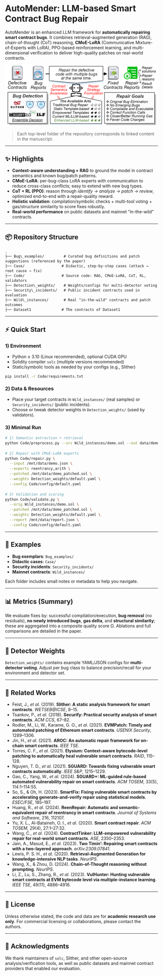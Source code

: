 # AutoMender: LLM-based Smart Contract Bug Repair

AutoMender is an enhanced LLM framework for **automatically repairing smart contract bugs**. It combines retrieval-augmented generation (RAG), chain-of-thought (CoT) reasoning, **CMoE-LoRA** (Communicative Mixture-of-Experts with LoRA), PPO-based reinforcement learning, and multi-dimensional verification to deliver high-quality patches on real-world contracts.

![motivation](./motivation.png)

> Each top-level folder of the repository corresponds to linked content in the manuscript.

---

## ✨ Highlights

- **Context-aware understanding + RAG** to ground the model in contract semantics and known bug/patch patterns.  
- **CMoE-LoRA**: per-bug-class LoRA experts with communication to reduce cross-class conflicts; easy to extend with new bug types.  
- **CoT + RL (PPO)**: reason through *identify → analyze → patch → review*, optimized end-to-end with a repair-quality reward.  
- **Holistic validation**: compilation/symbolic checks + multi-tool voting + gas/structure similarity to score fixes robustly.  
- **Real-world performance** on public datasets and mainnet “in-the-wild” contracts.

---

## 📦 Repository Structure

```
.
├── Bug\_examples/         # Curated bug definitions and patch suggestions (referenced by the paper)
├── Case/                 # Didactic, step-by-step cases (attack → root cause → fix)
├── Code/                 # Source code: RAG, CMoE-LoRA, CoT, RL, validators
├── Detection\_weights/    # Weights/configs for multi-detector voting
├── Security\_incidents/   # Public incident contracts used in evaluation
├── Wild\_instances/       # Real "in-the-wild" contracts and patch outcomes
├── Dataset1              # The contracts of Dataset1
````

---

## ⚡ Quick Start

### 1) Environment

- Python ≥ 3.10 (Linux recommended), optional CUDA GPU  
- Solidity compiler `solc` (multiple versions recommended)  
- Static/symbolic tools as needed by your configs (e.g., Slither)

```bash
pip install -r Code/requirements.txt
````

### 2) Data & Resources

* Place your target contracts in `Wild_instances/` (real samples) or `Security_incidents/` (public incidents).
* Choose or tweak detector weights in `Detection_weights/` (used by validators).

### 3) Minimal Run

```bash
# 1) Semantic extraction + retrieval
python Code/preprocess.py --src Wild_instances/demo.sol --out data/demo.json

# 2) Repair with CMoE-LoRA experts
python Code/repair.py \
  --input /mnt/data/demo.json \
  --experts reentrancy,arith \
  --patched /mnt/data/demo_patched.sol \
  --weights Detection_weights/default.yaml \
  --config Code/config/default.yaml

# 3) Validation and scoring
python Code/validate.py \
  --orig Wild_instances/demo.sol \
  --patched /mnt/data/demo_patched.sol \
  --weights Detection_weights/default.yaml \
  --report /mnt/data/report.json \
  --config Code/config/default.yaml
```

---

## 🧪 Examples

* **Bug exemplars**: `Bug_examples/`
* **Didactic cases**: `Case/`
* **Security incidents**: `Security_incidents/`
* **Mainnet contracts**: `Wild_instances/`

Each folder includes small notes or metadata to help you navigate.

---

## 📊 Metrics (Summary)

We evaluate fixes by: successful compilation/execution, **bug removal** (no residuals), **no newly introduced bugs**, **gas delta**, and **structural similarity**; these are aggregated into a composite quality score Ω. Ablations and full comparisons are detailed in the paper.

---

## 📁 Detector Weights

`Detection_weights/` contains example YAML/JSON configs for **multi-detector voting**. Adjust per bug class to balance precision/recall for your environment and detector set.

---

## 📖 Related Works


* Feist, J., *et al.* (2019). **Slither: A static analysis framework for smart contracts**. *WETSEB\@ICSE*, 8–15.
* Tsankov, P., *et al.* (2018). **Securify: Practical security analysis of smart contracts**. *ACM CCS*, 67–82.
* Rodler, M., Li, W., Karame, G. O., *et al.* (2021). **EVMPatch: Timely and automated patching of Ethereum smart contracts**. *USENIX Security*, 1289–1306.
* Jin, H., *et al.* (2021). **AROC: An automatic repair framework for on-chain smart contracts**. *IEEE TSE*.
* Torres, C. F., *et al.* (2021). **Elysium: Context-aware bytecode-level patching to automatically heal vulnerable smart contracts**. *RAID*, 115–128.
* Nguyen, T. D., *et al.* (2021). **SGUARD: Towards fixing vulnerable smart contracts automatically**. *IEEE S\&P*, 1215–1229.
* Gao, C., Yang, W., *et al.* (2024). **SGUARD+: ML-guided rule-based automated vulnerability repair on smart contracts**. *ACM TOSEM*, 33(5), 114:1–114:55.
* So, S., & Oh, H. (2023). **SmartFix: Fixing vulnerable smart contracts by accelerating generate-and-verify repair using statistical models**. *ESEC/FSE*, 185–197.
* Huang, R., *et al.* (2024). **ReenRepair: Automatic and semantic-equivalent repair of reentrancy in smart contracts**. *Journal of Systems and Software*, 216, 112107.
* Yu, X. L., Al-Bataineh, O. I., *et al.* (2020). **Smart contract repair**. *ACM TOSEM*, 29(4), 27:1–27:32.
* Wang, C., *et al.* (2024). **ContractTinker: LLM-empowered vulnerability repair for real-world smart contracts**. *ASE*, 2350–2353.
* Jain, A., Masud, E., *et al.* (2023). **Two Timin’: Repairing smart contracts with a two-layered approach**. *arXiv:2309.07841*.
* Lewis, P. S. H., *et al.* (2020). **Retrieval-Augmented Generation for knowledge-intensive NLP tasks**. *NeurIPS*.
* Wang, X., & Zhou, D. (2024). **Chain-of-Thought reasoning without prompting**. *NeurIPS*.
* Li, Z., Lu, S., Zhang, R., *et al.* (2023). **VulHunter: Hunting vulnerable smart contracts at EVM bytecode level via multiple-instance learning**. *IEEE TSE*, 49(11), 4886–4916.

---

## 📄 License

Unless otherwise stated, the code and data are for **academic research use only**. For commercial licensing or collaborations, please contact the authors.

---

## 🙏 Acknowledgments

We thank maintainers of `solc`, Slither, and other open-source analysis/verification tools, as well as public datasets and mainnet contract providers that enabled our evaluation.